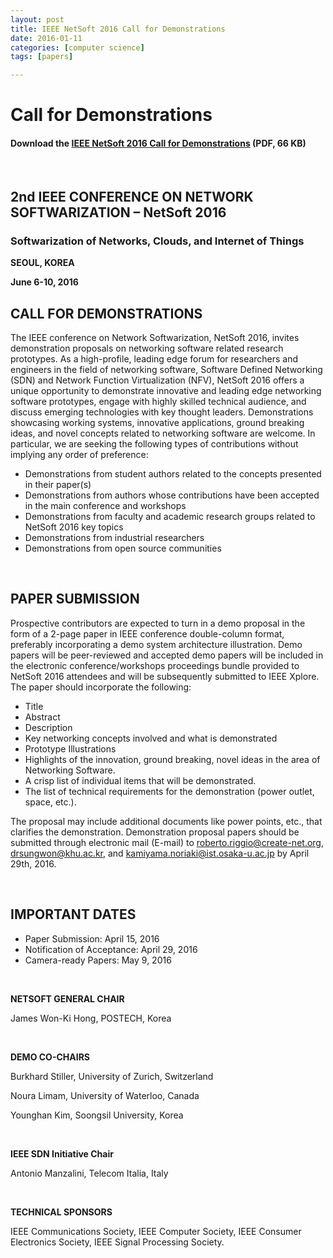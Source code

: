 ```yaml
---
layout: post
title: IEEE NetSoft 2016 Call for Demonstrations
date: 2016-01-11
categories: [computer science]
tags: [papers]

---
```



Call for Demonstrations
=======================

#### Download the [IEEE NetSoft 2016 Call for Demonstrations](http://sites.ieee.org/netsoft/files/2015/10/netsoft_2016_demo_cfp.pdf) (PDF, 66 KB)
 

## 2nd IEEE CONFERENCE ON NETWORK SOFTWARIZATION – NetSoft 2016

### Softwarization of Networks, Clouds, and Internet of Things

**SEOUL, KOREA**

**June 6-10, 2016**

## CALL FOR DEMONSTRATIONS

The IEEE conference on Network Softwarization, NetSoft 2016, invites
demonstration proposals on networking software related research
prototypes. As a high-profile, leading edge forum for researchers and
engineers in the field of networking software, Software Defined
Networking (SDN) and Network Function Virtualization (NFV), NetSoft 2016
offers a unique opportunity to demonstrate innovative and leading edge
networking software prototypes, engage with highly skilled technical
audience, and discuss emerging technologies with key thought leaders.
Demonstrations showcasing working systems, innovative applications,
ground breaking ideas, and novel concepts related to networking software
are welcome. In particular, we are seeking the following types of
contributions without implying any order of preference:

-   Demonstrations from student authors related to the concepts
    presented in their paper(s)
-   Demonstrations from authors whose contributions have been accepted
    in the main conference and workshops
-   Demonstrations from faculty and academic research groups related to
    NetSoft 2016 key topics
-   Demonstrations from industrial researchers
-   Demonstrations from open source communities

 

## PAPER SUBMISSION

Prospective contributors are expected to turn in a demo proposal in the
form of a 2-page paper in IEEE conference double-column format,
preferably incorporating a demo system architecture illustration. Demo
papers will be peer-reviewed and accepted demo papers will be included
in the electronic conference/workshops proceedings bundle provided to
NetSoft 2016 attendees and will be subsequently submitted to IEEE
Xplore. The paper should incorporate the following:

-   Title
-   Abstract
-   Description
-   Key networking concepts involved and what is demonstrated
-   Prototype Illustrations
-   Highlights of the innovation, ground breaking, novel ideas in the
    area of Networking Software.
-   A crisp list of individual items that will be demonstrated.
-   The list of technical requirements for the demonstration (power
    outlet, space, etc.).

The proposal may include additional documents like power points, etc.,
that clarifies the demonstration. Demonstration proposal papers should
be submitted through electronic mail (E-mail) to
roberto.riggio@create-net.org, drsungwon@khu.ac.kr, and
kamiyama.noriaki@ist.osaka-u.ac.jp by April 29th, 2016.

 

## IMPORTANT DATES

-   Paper Submission: April 15, 2016
-   Notification of Acceptance: April 29, 2016
-   Camera-ready Papers: May 9, 2016

 

**NETSOFT GENERAL CHAIR**

James Won-Ki Hong, POSTECH, Korea

 

**DEMO CO-CHAIRS**

Burkhard Stiller, University of Zurich, Switzerland

Noura Limam, University of Waterloo, Canada

Younghan Kim, Soongsil University, Korea

 

**IEEE SDN Initiative Chair**

Antonio Manzalini, Telecom Italia, Italy

 

**TECHNICAL SPONSORS**

IEEE Communications Society, IEEE Computer Society, IEEE Consumer
Electronics Society, IEEE Signal Processing Society.

